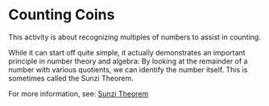 # Counting Coins

This activity is about recognizing multiples of numbers to assist in
counting.

While it can start off quite simple, it actually demonstrates an
important principle in number theory and algebra: By looking at the
remainder of a number with various quotients, we can identify the
number itself. This is sometimes called the Sunzi Theorem.


For more information, see: [Sunzi Theorem](https://en.wikipedia.org/wiki/Chinese_remainder_theorem)

